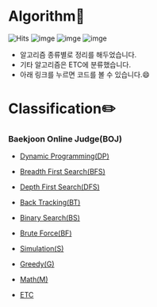 # Algorithm:star2:

![Hits](https://hits.seeyoufarm.com/api/count/incr/badge.svg?url=https%3A%2F%2Fgithub.com%2Fmsmn1729%2FAlgorithm&count_bg=%2306A1F1&title_bg=%23555555&icon=iconify.svg&icon_color=%23FFFFFF&title=hits&edge_flat=false)
![imge](https://img.shields.io/badge/ProjectType-SingleStudy-green)
![imge](https://img.shields.io/badge/Language-c++-yellow)
![imge](https://img.shields.io/badge/Tools-Xcode-red)

- 알고리즘 종류별로 정리를 해두었습니다.
- 기타 알고리즘은 ETC에 분류했습니다.
- 아래 링크를 누르면 코드를 볼 수 있습니다.😄

# Classification:pencil2:

### Baekjoon Online Judge(BOJ)
- [Dynamic Programming(DP)](https://github.com/msmn1729/Algorithm/tree/master/BOJ/DynamicProgramming(DP) )

- [Breadth First Search(BFS)](https://github.com/msmn1729/Algorithm/tree/master/BOJ/BreadthFirstSearch(BFS) )

- [Depth First Search(DFS)](https://github.com/msmn1729/Algorithm/tree/master/BOJ/DepthFirstSearch(DFS) )

- [Back Tracking(BT)](https://github.com/msmn1729/Algorithm/tree/master/BOJ/BackTracking(BT) )

- [Binary Search(BS)](https://github.com/msmn1729/Algorithm/tree/master/BOJ/BinarySearch(BS) )

- [Brute Force(BF)](https://github.com/msmn1729/Algorithm/tree/master/BOJ/BruteForce(BF) )

- [Simulation(S)](https://github.com/msmn1729/Algorithm/tree/master/BOJ/Simulation(S) )

- [Greedy(G)](https://github.com/msmn1729/Algorithm/tree/master/BOJ/Greedy(G) )

- [Math(M)](https://github.com/msmn1729/Algorithm/tree/master/BOJ/Math(M) )

- [ETC](https://github.com/msmn1729/Algorithm/tree/master/BOJ/ETC)
